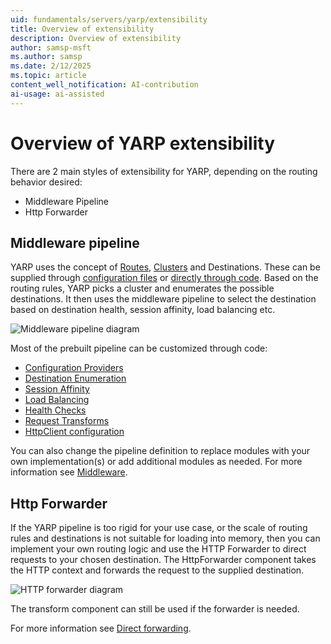 ```yaml
---
uid: fundamentals/servers/yarp/extensibility
title: Overview of extensibility
description: Overview of extensibility
author: samsp-msft
ms.author: samsp
ms.date: 2/12/2025
ms.topic: article
content_well_notification: AI-contribution
ai-usage: ai-assisted
---
```


# Overview of YARP extensibility

There are 2 main styles of extensibility for YARP, depending on the routing behavior desired:

* Middleware Pipeline
* Http Forwarder

## Middleware pipeline

YARP uses the concept of [Routes](xref:fundamentals/servers/yarp/config-files#routes), [Clusters](xref:fundamentals/servers/yarp/config-files#clusters) and Destinations. These can be supplied through [configuration files](xref:fundamentals/servers/yarp/config-files) or [directly through code](xref:fundamentals/servers/yarp/config-providers). Based on the routing rules, YARP picks a cluster and enumerates the possible destinations. It then uses the middleware pipeline to select the destination based on destination health, session affinity, load balancing etc.

![Middleware pipeline diagram](~/fundamentals/servers/yarp/media/yarp-pipeline.png)

Most of the prebuilt pipeline can be customized through code:

- [Configuration Providers](xref:fundamentals/servers/yarp/config-providers)
- [Destination Enumeration](xref:fundamentals/servers/yarp/destination-resolvers)
- [Session Affinity](xref:fundamentals/servers/yarp/session-affinity)
- [Load Balancing](xref:fundamentals/servers/yarp/load-balancing)
- [Health Checks](xref:fundamentals/servers/yarp/dests-health-checks)
- [Request Transforms](xref:fundamentals/servers/yarp/transform-extensibility)
- [HttpClient configuration](./http-client-config.md#code-configuration)

You can also change the pipeline definition to replace modules with your own implementation(s) or add additional modules as needed. For more information see [Middleware](xref:fundamentals/servers/yarp/middleware).

## Http Forwarder

If the YARP pipeline is too rigid for your use case, or the scale of routing rules and destinations is not suitable for loading into memory, then you can implement your own routing logic and use the HTTP Forwarder to direct requests to your chosen destination. The HttpForwarder component takes the HTTP context and forwards the request to the supplied destination.

![HTTP forwarder diagram](~/fundamentals/servers/yarp/media/yarp-forwarder.png)

The transform component can still be used if the forwarder is needed.

For more information see [Direct forwarding](xref:fundamentals/servers/yarp/direct-forwarding).
